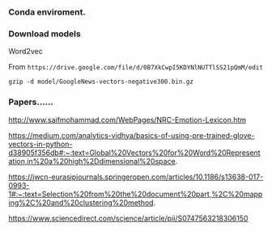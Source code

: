 ### Conda enviroment.


### Download models

Word2vec

From `https://drive.google.com/file/d/0B7XkCwpI5KDYNlNUTTlSS21pQmM/edit`

```
gzip -d model/GoogleNews-vectors-negative300.bin.gz
```



### Papers......

http://www.saifmohammad.com/WebPages/NRC-Emotion-Lexicon.htm

https://medium.com/analytics-vidhya/basics-of-using-pre-trained-glove-vectors-in-python-d38905f356db#:~:text=Global%20Vectors%20for%20Word%20Representation,in%20a%20high%2Ddimensional%20space.

https://jwcn-eurasipjournals.springeropen.com/articles/10.1186/s13638-017-0993-1#:~:text=Selection%20from%20the%20document%20part,%2C%20mapping%2C%20and%20clustering%20method.

https://www.sciencedirect.com/science/article/pii/S0747563218306150